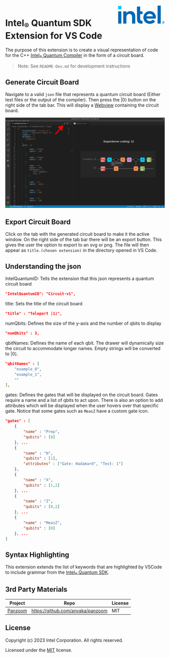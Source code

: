 <a href="https://www.intel.com/content/www/us/en/research/quantum-computing.html">
    <img src="./assets/logos/intel.png" alt="Intel logo" title="Intel" align="right" height="60" />
</a>

# Intel<sub>®</sub> Quantum SDK Extension for VS Code

The purpose of this extension is to create a visual representation of code for the C++ [Intel<sub>®</sub> Quantum Compiler](https://developer.intel.com/quantumsdk) in the form of a circuit board.

> Note: See `README-Dev.md` for development instructions

## Generate Circuit Board
Navigate to a valid `json` file that represents a quantum circuit board (Either test files or the output of the compiler). Then press the |0⟩ button on the right side of the tab bar. This will display a [Webview](https://code.visualstudio.com/api/extension-guides/webview) containing the circuit board. 

![usageExample.png](./assets/documentation/usageExample.png)

## Export Circuit Board
Click on the tab with the generated circuit board to make it the active window. On the right side of the tab bar there will be an export button. This gives the user the option to export to an svg or png. The file will then appear as `title.(chosen extension)` in the directory opened in VS Code.

## Understanding the json
IntelQuantumID: Tells the extension that this json represents a quantum circuit board
``` json 
"IntelQuantumID": "Circuit-v1",
```

title: Sets the title of the circuit board
``` json 
"title" : "Teleport |1⟩",
```

numQbits: Defines the size of the y-axis and the number of qbits to display
``` json 
"numQbits" : 3,
```

qbitNames: Defines the name of each qbit. The drawer will dynamically size the circuit to accommodate longer names. Empty strings will be converted to |0⟩.
``` json 
"qbitNames" : [
	"example_0",
	"example_1",
	""
],
```

gates: Defines the gates that will be displayed on the circuit board. Gates require a name and a list of qbits to act upon. There is also an option to add attributes which will be displayed when the user hovers over that specific gate. Notice that some gates such as `MeasZ` have a custom gate icon.
``` json 
"gates" : [
	{
		"name" : "Prep",
		"qubits" : [0]
	}, ...
	{
		"name" : "H",
		"qubits" : [1],
		"attributes" : ["Gate: Hadamard", "Test: 1"]
	},
	{
		"name" : "X",
		"qubits" : [1,2]
	}, ...
	{
		"name" : "Z",
		"qubits" : [0,2]
	}, ...
	{
		"name" : "MeasZ",
		"qubits" : [0]
	}, ...
]
```

## Syntax Highlighting
This extension extends the list of keywords that are highlighted by VSCode to include grammar from the [Intel<sub>®</sub> Quantum SDK](https://developer.intel.com/quantumsdk).

## 3rd Party Materials
| Project | Repo | License |
| ------- | ---- | ------- |
| [Panzoom](assets/javascripts/panzoom.js) | https://github.com/anvaka/panzoom | MIT |

## License
Copyright (c) 2023 Intel Corporation. All rights reserved.

Licensed under the [MIT](LICENSE.txt) license.